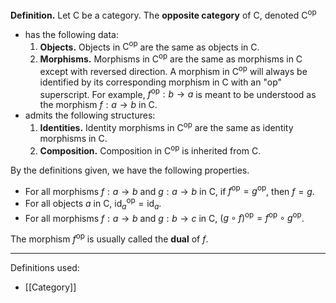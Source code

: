 **Definition.** Let $\mathsf{C}$ be a category. The **opposite category** of $\mathsf{C}$, denoted $\mathsf{C}^\text{op}$
- has the following data:
	1. **Objects.** Objects in $\mathsf{C}^\text{op}$ are the same as objects in $\mathsf{C}$.
	2. **Morphisms.** Morphisms in $\mathsf{C}^\text{op}$ are the same as morphisms in $\mathsf{C}$ except with reversed direction. A morphism in $\mathsf{C}^\text{op}$ will always be identified by its corresponding morphism in $\mathsf{C}$ with an "$\text{op}$" superscript. For example, $f^\text{op}:b\to a$ is meant to be understood as the morphism $f:a\to b$ in $\mathsf{C}$.
- admits the following structures:
	1. **Identities.** Identity morphisms in $\mathsf{C}^\text{op}$ are the same as identity morphisms in $\mathsf{C}$.
	2. **Composition.** Composition in $\mathsf{C}^\text{op}$ is inherited from $\mathsf{C}$.

By the definitions given, we have the following properties.
- For all morphisms $f:a\to b$ and $g:a\to b$ in $\mathsf{C}$, if $f^\text{op}=g^\text{op}$, then $f=g$.
- For all objects $a$ in $\mathsf{C}$, $\text{id}_{a}^\text{op}=\text{id}_{a}$.
- For all morphisms $f:a\to b$ and $g:b\to c$ in $\mathsf{C}$, $(g\circ f)^\text{op}=f^\text{op}\circ g^\text{op}$.

The morphism $f^\text{op}$ is usually called the **dual** of $f$.
***
Definitions used:
- [[Category]]